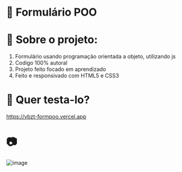 # 🔨 Formulário POO
# 📌 Sobre o projeto:
1. Formulário usando programação orientada a objeto, utilizando js
2. Codigo 100% autoral
3. Projeto feito focado em aprendizado
4. Feito e responsivado com HTML5 e CSS3
# 📑 Quer testa-lo?
https://vbzt-formpoo.vercel.app

# 📷 

![image](https://github.com/vbzt/formPOO/assets/124489579/d4d29857-44c6-44d2-b0f9-4fa55e54d803)

 